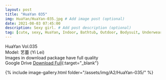 ```yaml
---
layout: post
title: "HuaYan 035"
img: HuaYan/HuaYan-035.jpg # Add image post (optional)
date: 2021-08-03 07:45:00
description: Sexy girl. # Add post description (optional)
tag: [cute, sexy, HuaYan, Indoor, Bathtub, Outdoor, Bodysuit, Underwear, Cosplay, Big Tits, Tattoo]
---
```

HuaYan Vol.035  
Model: 艺蕾 (Yi Lei)     
Images in download package have full quality                    
Google Drive [Download Full](http://gestyy.com/eoFKdt){:target="_blank"}

{% include image-gallery.html folder="/assets/img/A2/HuaYan-035/" %}
